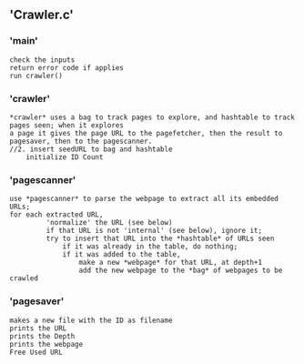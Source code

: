 ## 'Crawler.c'
### 'main'
	check the inputs
	return error code if applies
	run crawler()

### 'crawler'
	*crawler* uses a bag to track pages to explore, and hashtable to track pages seen; when it explores
	a page it gives the page URL to the pagefetcher, then the result to pagesaver, then to the pagescanner.
    //2. insert seedURL to bag and hashtable 
		initialize ID Count

### 'pagescanner'
	use *pagescanner* to parse the webpage to extract all its embedded URLs;
	for each extracted URL,
			 'normalize' the URL (see below)
			 if that URL is not 'internal' (see below), ignore it;
			 try to insert that URL into the *hashtable* of URLs seen
				 if it was already in the table, do nothing;
				 if it was added to the table,
					 make a new *webpage* for that URL, at depth+1
					 add the new webpage to the *bag* of webpages to be crawled

### 'pagesaver'
	makes a new file with the ID as filename
	prints the URL 
	prints the Depth 
	prints the webpage
	Free Used URL








